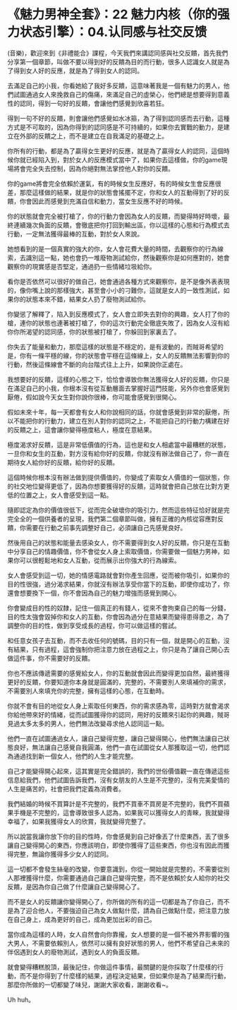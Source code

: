 # 《魅力男神全套》：22 魅力内核（你的强力状态引擎）：04.认同感与社交反馈

(音樂)，歡迎來到《非禮能合》課程，今天我們來講認同感與社交反饋，首先我們分享第一個章節，叫做不要以得到好的反饋為目的而行動，很多人認識女人就是為了得到女人好的反應，就是為了得到女人的認同。

去滿足自己的小我，你看她給了我好多反饋，這意味著我是一個有魅力的男人，他們試圖通過女人來挽救自己的傷痛，來滿足自己的虛榮心，他們總是想要得到意義性的認同，得到一句好的反饋，會讓他們感覺到欣喜若狂。

得到一句不好的反饋，則會讓他們感覺如水冰箍，為了得到認同感而去行動，這種方式是不可取的，因為你得到的認同感是不可持續的，如果你去實戰的動力，是建立在外部的反饋之上，而不是建立在自我滿足的基礎之上。

你所有的行動，都是為了贏得女生更好的反應，就是為了贏得女人的認同，這個時候你就已經陷入到，對於女人的反應模式當中了，如果你去這樣做，你的game現場將會完全失去控制，因為你絕對無法掌控他人對你的反饋。

你的game將會完全依賴於運氣，有的時候女生反應好，有的時候女生會反應很差，那麼這樣做的結果，就是你的狀態會搖擺不定，你和女人的互動得到了好的反饋，你會因此而感覺到充滿自信和動力，當女生反應不好的時候。

你的狀態就會完全被打槍了，你的行動力會因為女人的反饋，而變得時好時壞，最終連續幾次負面的反饋，會徹底把你打回到輸出區，你以這樣的心態和行為模式去行動，一定無法獲得最棒的互動，對於女人來說。

她想看到的是一個真實的強大的你，女人會花費大量的時間，去觀察你的行為線索，去識別這一點，她也會扔一堆廢物測試給你，然後觀察你是如何應對的，她會觀察你的現實感是否堅定，通過扔一些情緒垃圾給你。

看你是否依然可以很好的做自己，她會通過各種方式來觀察你，是不是像外表表現的，像你嘴上說的那樣強大，甚至會小小的刁難你，這就是女人的一致性測試，如果你的狀態本來不錯，結果女人扔了廢物測試給你。

你變慫了解釋了，陷入到反應模式了，女人會立即失去對你的興趣，女人打了你的槍，連你的狀態也連著被打槍了，你的這次行動完全徹底失敗了，因為女人沒有給你你所渴望的認同感，你的狀態被打槍了，你躲回到家裏去了。

你失去了能量和動力，那麼這樣的狀態是不穩定的，是有波動的，而賊哥希望的是，你有一條平穩的線，你的狀態會平穩在這條線上，女人的反饋無法影響到你的行動，然後這條線會不斷的向台階式往上上升，如果說你正處在。

我想要好的反饋，這樣的心態之下，恰恰會導致你無法獲得女人好的反饋，你只是在滿足自己的小我，你根本沒有從互動層面去掌握好這門技能，另外你也會感覺到厭倦，假如說今天女生對你說你很棒，你可能會感覺到很開心。

假如未來十年，每一天都會有女人和你說相同的話，你就會感覺到非常的厭倦，所以不能把你的行動力，建立在別人對你的認同之上，不能把自己的行動力構建在好的反饋之上，這會讓你變得極度粘人，極度在意結果。

極度渴求好反饋，這是非常低價值的行為，這也是和女人相處當中最糟糕的狀態，一旦你和女生的互動，對方沒有給你好的反饋，你就沒有辦法做自己了，你一直在期待女人給你好的反饋，給你好的反饋。

這個時候你根本沒有辦法做到提供價值的，你變成了索取女人價值的一個狀態，你的社交地位變得更低了，因為你想要獲得好的反饋，這時就會把自己放在比對方更低的位置之上，女人會感受到這一點。

隨即認定為你的價值很低下，從而完全破壞你的吸引力，然而這些特征恰好就是完完全全的一個供養者的呈現，我們第二個章節叫做，擁有正確的內核從容應對反饋，你需要在行動之前事先調整好自己，必須讓自己先感覺良好。

然後用自己的狀態和能量去感染女人，你不需要得到女人好的反饋，你只是在互動中分享自己的情趣價值，你不會從女人身上索取價值，你需要做一個魅力男神，如果你可以很輕鬆地和女人互動，從而展示出你強大的行為線索。

女人會感受到這一切，她的情感電路就會對你產生回應，從而被你吸引，如果你的目的性很強，過分渴求結果，你就沒有辦法享受你當下的互動，即使你成功了，你還會想要換下一個，你不會因為自己的魅力增強而感覺到開心。

你會變成目的性的奴隸，記住一個真正的有錢人，從來不會拘束自己的每一分錢，目的性太強會毀掉你和女人的互動，你會因為過分在意結果而變得患得患之，為了調整你的目的性，做到享受成長的過程，你可以做這樣的嘗試。

和任意女孩子去互動，而不去收任何的號碼，目的只有一個，就是開心的互動，沒有結果，只有過程，這會強制你把注意力放在過程之上，你只是為了讓自己開心去做這件事，你不需要好的反饋。

你也不應該傳遞需要的感覺給女人，你的互動就會因此而變得更加自然，最終獲得更好的反饋，你要知道你本身就是圓滿的，完整的，不需要別人來填補你的需求，不需要別人來填充你的完整，擁有這樣的心態，在互動時。

你就不會有目的地從女人身上索取任何東西，你的需求感為零，這時對方就會渴求你給他帶來好的情緒，從而試圖獲得你的認同，用好的反饋來引起你的興趣，賊哥見過太多太多的男人，他們無法改變尋求他人認同這一點。

他們一直在試圖通過女人，讓自己變得完整，讓自己變得開心，他們無法讓自己狀態良好，無法讓自己感覺自我圓滿，他們一直在試圖從女人那獲取這一切，他們認為通過找到新一個女人，他們的人生才能完整。

自己才能變得開心起來，這其實是完全錯誤的，我們的世俗價值觀一直在傳遞這些信息給我們，他們試圖告訴我們，沒有女朋友的人生是不完整的，沒有完美愛情的人生是痛苦的，社會把我們定義為消費者。

我們結婚的時候不買算計是不完整的，我們不買車不買房是不完整的，我們不買蘋果手機是不完整的，這會導致很多人認為，如果我可以獲得女人的青睞，我就變得幸福了，如果我獲得女人的欣賞，我就變得完整了。

所以說當我讓你放下你的目的性時，你會感覺到自己好像丟了什麼東西，丟了很多讓自己變得開心的東西，你應該明白，即使你獲得了這些東西，你也沒有因此而獲得完整，無論你獲得多少女人的認同。

這一切都不會發生絲毫的改變，你要意識到，你從一開始就是完整的，不需要從別人那裡獲得什麼，你需要通過自己讓自己變得完整，而不是依賴於女人給你的社交反饋，是因為你自己做了什麼讓自己變得開心了。

而不是女人的反饋讓你變得開心了，你所做的所有的這一切都是為了你自己，而不是為了迎合他人，不要強迫自己為女人做點什麼，請為自己做點什麼，把注意力放在自己身上，成為更好的自己，成為更加出彩的自己。

當你成為這樣的人時，女人自然會向你靠攏，女人想要的是一個不被外界影響的強大男人，不需要依賴別人，依然可以擁有良好狀態的男人，他們不希望自己未來的伴侶遇到女人的廢物測試，遇到女人的負面反饋。

就會變得糟糕脫頂，最後記住，你做這件事情，最關鍵的是你採取了什麼樣的行動，而不是你得到了什麼樣的結果，過程決定結果，但如果你是為了結果而行動，那麼你所做的一切都變了味兒，謝謝大家收看，謝謝收看~。

 Uh huh。